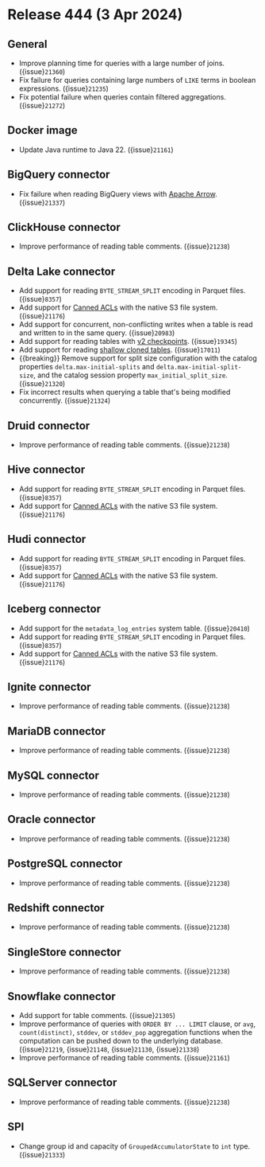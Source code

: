 # Release 444 (3 Apr 2024)

## General

* Improve planning time for queries with a large number of joins. ({issue}`21360`)
* Fix failure for queries containing large numbers of `LIKE` terms in boolean
  expressions. ({issue}`21235`)
* Fix potential failure when queries contain filtered aggregations. ({issue}`21272`)

## Docker image

* Update Java runtime to Java 22. ({issue}`21161`)

## BigQuery connector

* Fix failure when reading BigQuery views with [Apache
  Arrow](https://arrow.apache.org/docs/). ({issue}`21337`)

## ClickHouse connector

* Improve performance of reading table comments. ({issue}`21238`)

## Delta Lake connector

* Add support for reading `BYTE_STREAM_SPLIT` encoding in Parquet files. ({issue}`8357`)
* Add support for [Canned ACLs](https://docs.aws.amazon.com/AmazonS3/latest/userguide/acl-overview.html#canned-acl)
  with the native S3 file system. ({issue}`21176`)
* Add support for concurrent, non-conflicting writes when a table is read and
  written to in the same query. ({issue}`20983`)
* Add support for reading tables with [v2
  checkpoints](https://github.com/delta-io/delta/blob/master/PROTOCOL.md#v2-spec).
  ({issue}`19345`)
* Add support for reading [shallow cloned tables](delta-lake-shallow-clone).
  ({issue}`17011`)
* {{breaking}} Remove support for split size configuration with the catalog
  properties `delta.max-initial-splits` and `delta.max-initial-split-size`, and
  the catalog session property `max_initial_split_size`. ({issue}`21320`)
* Fix incorrect results when querying a table that's being modified
  concurrently. ({issue}`21324`)

## Druid connector

* Improve performance of reading table comments. ({issue}`21238`)

## Hive connector

* Add support for reading `BYTE_STREAM_SPLIT` encoding in Parquet files. ({issue}`8357`)
* Add support for [Canned ACLs](https://docs.aws.amazon.com/AmazonS3/latest/userguide/acl-overview.html#canned-acl)
  with the native S3 file system. ({issue}`21176`)

## Hudi connector

* Add support for reading `BYTE_STREAM_SPLIT` encoding in Parquet files. ({issue}`8357`)
* Add support for [Canned ACLs](https://docs.aws.amazon.com/AmazonS3/latest/userguide/acl-overview.html#canned-acl)
  with the native S3 file system. ({issue}`21176`)

## Iceberg connector

* Add support for the `metadata_log_entries` system table. ({issue}`20410`)
* Add support for reading `BYTE_STREAM_SPLIT` encoding in Parquet files. ({issue}`8357`)
* Add support for [Canned ACLs](https://docs.aws.amazon.com/AmazonS3/latest/userguide/acl-overview.html#canned-acl)
  with the native S3 file system. ({issue}`21176`)

## Ignite connector

* Improve performance of reading table comments. ({issue}`21238`)

## MariaDB connector

* Improve performance of reading table comments. ({issue}`21238`)

## MySQL connector

* Improve performance of reading table comments. ({issue}`21238`)

## Oracle connector

* Improve performance of reading table comments. ({issue}`21238`)

## PostgreSQL connector

* Improve performance of reading table comments. ({issue}`21238`)

## Redshift connector

* Improve performance of reading table comments. ({issue}`21238`)

## SingleStore connector

* Improve performance of reading table comments. ({issue}`21238`)

## Snowflake connector

* Add support for table comments. ({issue}`21305`)
* Improve performance of queries with `ORDER BY ... LIMIT` clause, or `avg`,
  `count(distinct)`, `stddev`, or `stddev_pop` aggregation functions when the
  computation can be pushed down to the underlying database. ({issue}`21219`,
  {issue}`21148`, {issue}`21130`, {issue}`21338`)
* Improve performance of reading table comments.  ({issue}`21161`)

## SQLServer connector

* Improve performance of reading table comments. ({issue}`21238`)

## SPI

* Change group id and capacity of `GroupedAccumulatorState` to `int` type. ({issue}`21333`)
